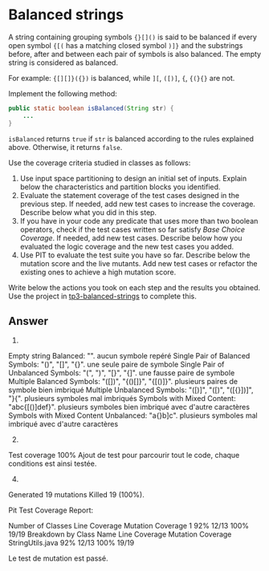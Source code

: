 # Balanced strings

A string containing grouping symbols `{}[]()` is said to be balanced if every open symbol `{[(` has a matching closed symbol `)]}` and the substrings before, after and between each pair of symbols is also balanced. The empty string is considered as balanced.

For example: `{[][]}({})` is balanced, while `][`, `([)]`, `{`, `{(}{}` are not.

Implement the following method:

```java
public static boolean isBalanced(String str) {
    ...
}
```

`isBalanced` returns `true` if `str` is balanced according to the rules explained above. Otherwise, it returns `false`.

Use the coverage criteria studied in classes as follows:

1. Use input space partitioning to design an initial set of inputs. Explain below the characteristics and partition blocks you identified.
2. Evaluate the statement coverage of the test cases designed in the previous step. If needed, add new test cases to increase the coverage. Describe below what you did in this step.
3. If you have in your code any predicate that uses more than two boolean operators, check if the test cases written so far satisfy *Base Choice Coverage*. If needed, add new test cases. Describe below how you evaluated the logic coverage and the new test cases you added.
4. Use PIT to evaluate the test suite you have so far. Describe below the mutation score and the live mutants. Add new test cases or refactor the existing ones to achieve a high mutation score.

Write below the actions you took on each step and the results you obtained.
Use the project in [tp3-balanced-strings](../code/tp3-balanced-strings) to complete this.

## Answer

1.
Empty string Balanced: "".
    aucun symbole repéré
Single Pair of Balanced Symbols: "()", "[]", "{}".
    une seule paire de symbole
Single Pair of Unbalanced Symbols: "(", ")", "[}", "{]".
    une fausse paire de symbole
Multiple Balanced Symbols: "([])", "{()[]}", "{[()]}".
    plusieurs paires de symbole bien imbriqué
Multiple Unbalanced Symbols: "([)]", "([)", "([{}])]", "}{".
    plusieurs symboles mal imbriqués
Symbols with Mixed Content: "abc{[()]def}".
    plusieurs symboles bien imbriqué avec d'autre caractères
Symbols with Mixed Content Unbalanced: "a{}b]c".
    plusieurs symboles mal imbriqué avec d'autre caractères

2.
Test coverage 100%
Ajout de test pour parcourir tout le code, chaque conditions est ainsi testée.

4.
Generated 19 mutations Killed 19 (100%).

Pit Test Coverage Report:

Number of Classes	Line Coverage	Mutation Coverage
1	92% 12/13	100% 19/19
Breakdown by Class
Name	Line Coverage	Mutation Coverage
StringUtils.java	92% 12/13	100% 19/19

Le test de mutation est passé.